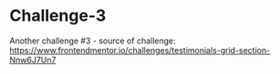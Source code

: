 # Challenge-3
Another challenge #3 - source of challenge: https://www.frontendmentor.io/challenges/testimonials-grid-section-Nnw6J7Un7

